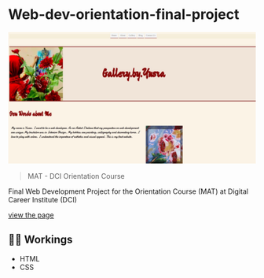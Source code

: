 # Web-dev-orientation-final-project
![preview](https://github.com/Yusra-Ahmad/Web-dev-orientation-final-project/blob/66e6183c3a45261b4013b242cc27553f121d6f20/WhatsApp%20Image%202023-06-16%20at%204.14.10%20PM.jpeg)
> MAT - DCI Orientation Course

Final Web Development Project for the Orientation Course (MAT) at Digital Career Institute (DCI)

[view the page](https://yusra-ahmad.github.io/Web-dev-orientation-final-project/)

## 👩‍💻 Workings
- HTML
- CSS

